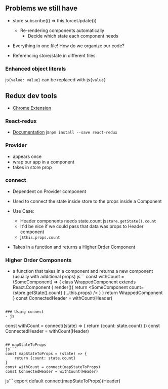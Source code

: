 ## Problems we still have
- store.subscribe(() => this.forceUpdate())
  - Re-rendering components automatically
    - Decide which state each component needs

- Everything in one file! How do we organize our code?
- Referencing store/state in different files


### Enhanced object literals
js```{value: value}```
can be replaced with js```{value}```


## Redux dev tools
- [Chrome Extension](https://chrome.google.com/webstore/detail/redux-devtools/lmhkpmbekcpmknklioeibfkpmmfibljd?hl=en)


### React-redux
- [Documentation](https://github.com/reduxjs/react-redux/blob/master/docs/api.md)
js```npm install --save react-redux```


### Provider
- appears once
- wrap our app in a <Provider> component
- takes in store prop


### connect
- Dependent on Provider component
- Used to connect the state inside store to the props inside a Component
- Use Case:
  - Header components needs state.count js```store.getState().count```
  - It'd be nice if we could pass that data was props to Header component
  - js```this.props.count```

- Takes in a function and returns a Higher Order Component


### Higher Order Components
- a function that takes in a component and returns a new component (usually with additional props)
js```
const withCount = (SomeComponent) => {
  class WrappedComponent extends React.Component {
    render(){
      return <SomeComponent count={store.getState().count} {...this.props} />
    }
  }
  return WrappedComponent
}
const ConnectedHeader = withCount(Header)
```

### Using connect
- js
```
const withCount = connect((state) => {
    return {count: state.count}
})
const ConnectedHeader = withCount(Header)
```

## mapStateToProps
js```
const mapStateToProps = (state) => {
    return {count: state.count}
}
const withCount = connect(mapStateToProps)
const ConnectedHeader = withCount(Header)
```
js```
export default connect(mapStateToProps)(Header)
```

